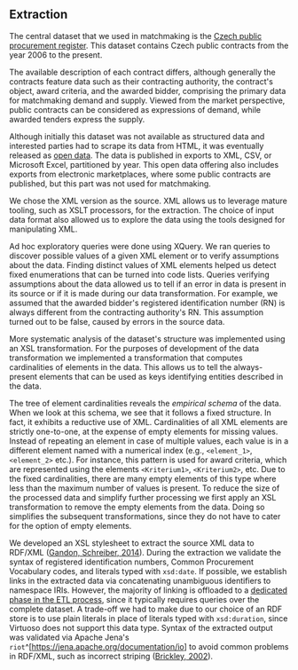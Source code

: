 ## Extraction

The central dataset that we used in matchmaking is the [Czech public procurement register](https://www.vestnikverejnychzakazek.cz).
This dataset contains Czech public contracts from the year 2006 to the present.
<!--
There are no unawarded contracts in the data dumps.
This makes is unsuitable for the development of the matchmaking service that alerts about open calls for tenders.
Data from electronic marketplaces also contains open calls for tenders (marked with `<VZstav>PH010003 - Zadávací řízení</VZstav>`).
-->
The available description of each contract differs, although generally the contracts feature data such as their contracting authority, the contract's object, award criteria, and the awarded bidder, comprising the primary data for matchmaking demand and supply.
Viewed from the market perspective, public contracts can be considered as expressions of demand, while awarded tenders express the supply.

Although initially this dataset was not available as structured data and interested parties had to scrape its data from HTML, it was eventually released as [open data](http://www.isvz.cz/ISVZ/Podpora/ISVZ_open_data_vz.aspx).
The data is published in exports to XML, CSV, or Microsoft Excel, partitioned by year.
This open data offering also includes exports from electronic marketplaces, where some public contracts are published, but this part was not used for matchmaking.
<!-- For instance, electronic marketplaces serve purchases of commodities. --> 

We chose the XML version as the source.
XML allows us to leverage mature tooling, such as XSLT processors, for the extraction.
The choice of input data format also allowed us to explore the data using the tools designed for manipulating XML.

Ad hoc exploratory queries were done using XQuery.
We ran queries to discover possible values of a given XML element or to verify assumptions about the data.
Finding distinct values of XML elements helped us detect fixed enumerations that can be turned into code lists.
Queries verifying assumptions about the data allowed us to tell if an error in data is present in its source or if it is made during our data transformation.
For example, we assumed that the awarded bidder's registered identification number (RN) is always different from the contracting authority's RN.
This assumption turned out to be false, caused by errors in the source data.

More systematic analysis of the dataset's structure was implemented using an XSL transformation.
For the purposes of development of the data transformation we implemented a transformation that computes cardinalities of elements in the data.
This allows us to tell the always-present elements that can be used as keys identifying entities described in the data.

The tree of element cardinalities reveals the *empirical schema* of the data.
When we look at this schema, we see that it follows a fixed structure.
In fact, it exhibits a reductive use of XML.
Cardinalities of all XML elements are strictly one-to-one, at the expense of empty elements for missing values.
Instead of repeating an element in case of multiple values, each value is in a different element named with a numerical index (e.g., `<element_1>`, `<element_2>` etc.).
For instance, this pattern is used for award criteria, which are represented using the elements `<Kriterium1>`, `<Kriterium2>`, etc.
Due to the fixed cardinalities, there are many empty elements of this type where less than the maximum number of values is present.
To reduce the size of the processed data and simplify further processing we first apply an XSL transformation to remove the empty elements from the data.
Doing so simplifies the subsequent transformations, since they do not have to cater for the option of empty elements.

We developed an XSL stylesheet to extract the source XML data to RDF/XML ([Gandon, Schreiber, 2014](#Gandon2014)).
During the extraction we validate the syntax of registered identification numbers, Common Procurement Vocabulary codes, and literals typed with `xsd:date`.
If possible, we establish links in the extracted data via concatenating unambiguous identifiers to namespace IRIs.
However, the majority of linking is offloaded to a [dedicated phase in the ETL process](#linking), since it typically requires queries over the complete dataset.
A trade-off we had to make due to our choice of an RDF store is to use plain literals in place of literals typed with `xsd:duration`, since Virtuoso does not support this data type.
Syntax of the extracted output was validated via Apache Jena's `riot`^[<https://jena.apache.org/documentation/io>] to avoid common problems in RDF/XML, such as incorrect striping ([Brickley, 2002](#Brickley2002)).

<!--
- Data validation is typically mentioned as an instrinsic part of extraction. However, it is also found in the transformation step.
- We currently do "validation through use". Syntactical validation is performed when loading the data into an RDF store. However, the data breaks many assumptions of the Public Contracts Ontology to allow to automated validation using tools such as RDFUnit.
-->
